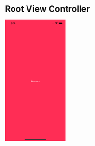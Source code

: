 # Root View Controller


<img src="https://github.com/anditorx/swift-for-dummies/blob/main/08-Root-View-Controller/DicodingAcademy/result.png" width="200" height="400" />
